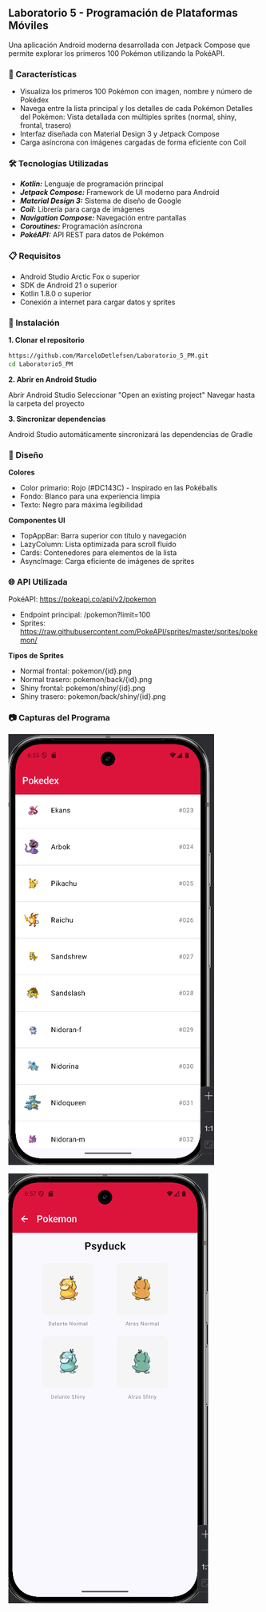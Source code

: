 ## Laboratorio 5 - Programación de Plataformas Móviles
Una aplicación Android moderna desarrollada con Jetpack Compose que permite explorar los primeros 100 Pokémon utilizando la PokéAPI.

### 📱 Características
- Visualiza los primeros 100 Pokémon con imagen, nombre y número de Pokédex
- Navega entre la lista principal y los detalles de cada Pokémon
  Detalles del Pokémon: Vista detallada con múltiples sprites (normal, shiny, frontal, trasero)
- Interfaz diseñada con Material Design 3 y Jetpack Compose
- Carga asíncrona con imágenes cargadas de forma eficiente con Coil

### 🛠️ Tecnologías Utilizadas
- ***Kotlin:*** Lenguaje de programación principal
- ***Jetpack Compose:*** Framework de UI moderno para Android
- ***Material Design 3:*** Sistema de diseño de Google
- ***Coil:*** Librería para carga de imágenes
- ***Navigation Compose:*** Navegación entre pantallas
- ***Coroutines:*** Programación asíncrona
- ***PokéAPI:*** API REST para datos de Pokémon

### 📋 Requisitos
- Android Studio Arctic Fox o superior
- SDK de Android 21 o superior
- Kotlin 1.8.0 o superior
- Conexión a internet para cargar datos y sprites

### 🚀 Instalación
**1. Clonar el repositorio**
```bash
https://github.com/MarceloDetlefsen/Laboratorio_5_PM.git
cd Laboratorio5_PM
```
**2. Abrir en Android Studio**

Abrir Android Studio
Seleccionar "Open an existing project"
Navegar hasta la carpeta del proyecto

**3. Sincronizar dependencias**

Android Studio automáticamente sincronizará las dependencias de Gradle

### 🎨 Diseño

**Colores**

- Color primario: Rojo (#DC143C) - Inspirado en las Pokéballs
- Fondo: Blanco para una experiencia limpia
- Texto: Negro para máxima legibilidad

**Componentes UI**

- TopAppBar: Barra superior con título y navegación
- LazyColumn: Lista optimizada para scroll fluido
- Cards: Contenedores para elementos de la lista
- AsyncImage: Carga eficiente de imágenes de sprites

### 🌐 API Utilizada
PokéAPI: https://pokeapi.co/api/v2/pokemon

- Endpoint principal: /pokemon?limit=100
- Sprites: https://raw.githubusercontent.com/PokeAPI/sprites/master/sprites/pokemon/

**Tipos de Sprites**

- Normal frontal: pokemon/{id}.png
- Normal trasero: pokemon/back/{id}.png
- Shiny frontal: pokemon/shiny/{id}.png
- Shiny trasero: pokemon/back/shiny/{id}.png

### 📷 Capturas del Programa

![Lista de Pokemones](/Menu.png)

![Vista Pokemon Específico](/Especifico.png)